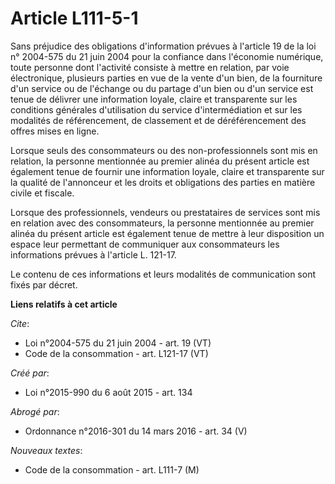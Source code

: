 # Article L111-5-1

Sans préjudice des obligations d'information prévues à l'article 19 de la loi n° 2004-575 du 21 juin 2004 pour la confiance
dans l'économie numérique, toute personne dont l'activité consiste à mettre en relation, par voie électronique, plusieurs
parties en vue de la vente d'un bien, de la fourniture d'un service ou de l'échange ou du partage d'un bien ou d'un service
est tenue de délivrer une information loyale, claire et transparente sur les conditions générales d'utilisation du service
d'intermédiation et sur les modalités de référencement, de classement et de déréférencement des offres mises en ligne. 

Lorsque seuls des consommateurs ou des non-professionnels sont mis en relation, la personne mentionnée au premier alinéa du
présent article est également tenue de fournir une information loyale, claire et transparente sur la qualité de l'annonceur
et les droits et obligations des parties en matière civile et fiscale. 

Lorsque des professionnels, vendeurs ou prestataires de services sont mis en relation avec des consommateurs, la personne
mentionnée au premier alinéa du présent article est également tenue de mettre à leur disposition un espace leur permettant de
communiquer aux consommateurs les informations prévues à l'article L. 121-17. 

Le contenu de ces informations et leurs modalités de communication sont fixés par décret.

**Liens relatifs à cet article**

_Cite_:

  - Loi n°2004-575 du 21 juin 2004 - art. 19 (VT)
  - Code de la consommation - art. L121-17 (VT)

_Créé par_:

  - Loi n°2015-990 du 6 août 2015 - art. 134

_Abrogé par_:

  - Ordonnance n°2016-301 du 14 mars 2016 - art. 34 (V)

_Nouveaux textes_:

  - Code de la consommation - art. L111-7 (M)
